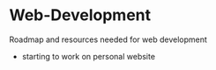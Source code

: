 # Web-Development
Roadmap and resources needed for web development 

- starting to work on personal website
